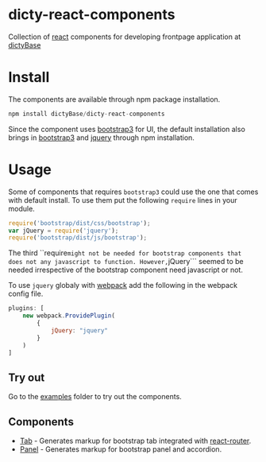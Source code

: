 # dicty-react-components
Collection of [react](http://facebook.github.io/react/index.html) components
for developing frontpage application at [dictyBase](http://dictybase.org)

# Install
The components are available through npm package installation.

```js
npm install dictyBase/dicty-react-components
```

Since the component uses [bootstrap3](http://getbootstrap.com) for UI, 
the default installation also brings in [bootstrap3](http://getbootstrap.com) and [jquery](http://jquery.com)
through npm installation.

# Usage
Some of components that requires ```bootstrap3``` could use the one that comes with default install. To use them put the following ```require```
lines in your module.

```js
require('bootstrap/dist/css/bootstrap');
var jQuery = require('jquery');
require('bootstrap/dist/js/bootstrap');
```

The third ``require``` might not be needed for bootstrap components that does
not any javascript to function. However, ```jQuery``` seemed to be needed
irrespective of the bootstrap component need javascript or not.

To use ```jquery``` globaly with [webpack](http://webpack.github.io) add the
following in the webpack config file.

```js
plugins: [
    new webpack.ProvidePlugin(
        {
            jQuery: "jquery"
        }
    )
]
```

## Try out
Go to the
[examples](https://github.com/dictyBase/dicty-react-components/tree/master/examples)
folder to try out the components.

## Components
* [Tab](docs/Tab.md) - Generates markup for bootstrap tab integrated with [react-router](https://github.com/rackt/react-router).
* [Panel](docs/Panel.md) - Generates markup for bootstrap panel and accordion.
